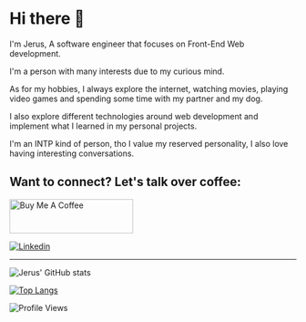 # Hi there 👋

I'm Jerus, A software engineer that focuses on Front-End Web development.

I'm a person with many interests due to my curious mind.

As for my hobbies, I always explore the internet, watching movies, playing video games and spending some time with my partner and my dog.

I also explore different technologies around web development and implement what I learned in my personal projects.

I'm an INTP kind of person, tho I value my reserved personality, I also love having interesting conversations.

## Want to connect? Let's talk over coffee:

<a href="https://www.buymeacoffee.com/first" target="_blank"><img src="https://cdn.buymeacoffee.com/buttons/v2/default-green.png" alt="Buy Me A Coffee" style="height: 60px !important;width: 217px !important;" ></a>

[![Linkedin](https://img.shields.io/badge/LinkedIn-0077B5?style=for-the-badge&logo=linkedin&logoColor=white)](https://www.linkedin.com/in/jerus-aquino/)

---

![Jerus' GitHub stats](https://github-readme-stats.vercel.app/api?username=eru-js&count_private=true&show_icons=true&theme=tokyonight)

[![Top Langs](https://github-readme-stats.vercel.app/api/top-langs/?username=eru-js&layout=compact&langs_count=7&theme=tokyonight)](https://github.com/anuraghazra/github-readme-stats)

![Profile Views](https://komarev.com/ghpvc/?username=eru-js&style=for-the-badge&color=008080)

<!--
**Eru-js/Eru-js** is a ✨ _special_ ✨ repository because its `README.md` (this file) appears on your GitHub profile.

Here are some ideas to get you started:

- 🔭 I’m currently working on ...
- 🌱 I’m currently learning ...
- 👯 I’m looking to collaborate on ...
- 🤔 I’m looking for help with ...
- 💬 Ask me about ...
- 📫 How to reach me: ...
- 😄 Pronouns: ...
- ⚡ Fun fact: ...
-->
